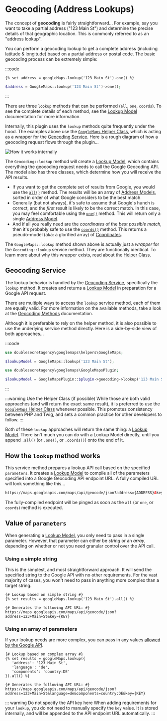 # Geocoding (Address Lookups)

The concept of **geocoding** is fairly straightforward... For example, say you want to take a partial address ("123 Main St") and determine the precise details of that geographic location. This is commonly referred to as an "address lookup".

You can perform a geocoding lookup to get a complete address (including latitude & longitude) based on a partial address or postal code. The basic geocoding process can be extremely simple:

:::code
```twig
{% set address = googleMaps.lookup('123 Main St').one() %}
```
```php
$address = GoogleMaps::lookup('123 Main St')->one();
```
:::

There are three `lookup` methods that can be performed (`all`, `one`, `coords`). To see the complete details of each method, see the [Lookup Model](/models/lookup-model/) documentation for more information.

Internally, this plugin uses the `lookup` methods quite frequently under the hood. The examples above use the [`GoogleMaps` Helper Class](/helper/), which is acting as a wrapper for the [Geocoding Service](/services/geocoding-service/). Here is a rough diagram of how a geocoding request flows through the plugin... 

<img class="dropshadow" :src="$withBase('/images/geocoding/perform-address-lookup-internal.png')" alt="How it works internally">

The `Geocoding::lookup` method will create a [Lookup Model](/models/lookup-model/), which contains everything the geocoding request needs to call the Google Geocoding API. The model also has three classes, which determine how you will receive the API results.

 - If you want to get the complete set of results from Google, you would use the [`all()`](/models/lookup-model/#all) method. The results will be an array of [Address Models](/models/address-model/), sorted in order of what Google considers to be the best match.
 - Generally (but not always), it's safe to assume that Google's hunch is correct, and the _first_ result is likely to be the correct match. In this case, you may feel comfortable using the [`one()`](/models/lookup-model/#one) method. This will return only a single [Address Model](/models/address-model/).
 - And if all you really need are the _coordinates_ of the _best possible match_, then it's probably safe to use the [`coords()`](/models/lookup-model/#coords) method. This returns a pseudo-model (aka: a glorified array) of [Coordinates](/models/coordinates/).

The `GoogleMaps::lookup` method shown above is actually just a _wrapper_ for the `Geocoding::lookup` service method. They are functionally identical. To learn more about why this wrapper exists, read about the [Helper Class](/helper/).

## Geocoding Service

The lookup behavior is handled by the [Geocoding Service](/services/geocoding-service/), specifically the `lookup` method. It creates and returns a [Lookup Model](/models/lookup-model/) in preparation for a Google API request.

There are multiple ways to access the `lookup` service method, each of them are equally valid. For more information on the available methods, take a look at the [Geocoding Methods](/geocoding/methods/) documentation.

Although it is preferable to rely on the helper method, it is also possible to use the underlying service method directly. Here is a side-by-side view of both approaches...

:::code
```php via Helper
use doublesecretagency\googlemaps\helpers\GoogleMaps;

$lookupModel = GoogleMaps::lookup('123 Main St');
```
```php via Service
use doublesecretagency\googlemaps\GoogleMapsPlugin;

$lookupModel = GoogleMapsPlugin::$plugin->geocoding->lookup('123 Main St');
```
:::

:::warning Use the Helper Class (if possible)
While those are both valid approaches (and will return the exact same result), it is preferred to use the [`GoogleMaps` Helper Class](/helper/) whenever possible. This promotes consistency between PHP and Twig, and sets a common practice for other developers to follow.
:::

Both of these `lookup` approaches will return the same thing: a [Lookup Model](/models/lookup-model/). There isn't much you can do with a Lookup Model directly, until you append `.all()` (or `.one()`, or `.coords()`) onto the end of it.

## How the `lookup` method works

This service method prepares a lookup API call based on the specified `parameters`. It creates a [Lookup Model](/models/lookup-model/) to compile all of the parameters specified into a Google Geocoding API endpoint URL. A fully compiled URL will look something like this...

```html
https://maps.googleapis.com/maps/api/geocode/json?address={ADDRESS}&key={KEY}
```

The fully-compiled endpoint will be pinged as soon as the `all` (or `one`, or `coords`) method is executed.

## Value of `parameters`

When generating a [Lookup Model](/models/lookup-model/), you only need to pass in a single parameter. However, that parameter can either be _string_ or an _array_, depending on whether or not you need granular control over the API call. 

### Using a simple string

This is the simplest, and most straightforward approach. It will send the specified string to the Google API with no other requirements. For the vast majority of cases, you won't need to pass in anything more complex than a target string.

```twig
{# Lookup based on simple string #}
{% set results = googleMaps.lookup('123 Main St').all() %}

{# Generates the following API URL: #}
https://maps.googleapis.com/maps/api/geocode/json?address=123+Main+St&key={KEY}
```

### Using an array of parameters

If your lookup needs are more complex, you can pass in any values [allowed by the Google API](https://developers.google.com/maps/documentation/geocoding/intro#geocoding).

```twig
{# Lookup based on complex array #}
{% set results = googleMaps.lookup({
   'address': '123 Main St',
   'language': 'de',
   'components': 'country:DE'
}).all() %}

{# Generates the following API URL: #}
https://maps.googleapis.com/maps/api/geocode/json?address=123+Main+St&language=de&components=country:DE&key={KEY}
```

::: warning Do not specify the API key here
When adding requirements for your `lookup`, you do not need to manually specify the `key` value. It is stored internally, and will be appended to the API endpoint URL automatically.
:::
